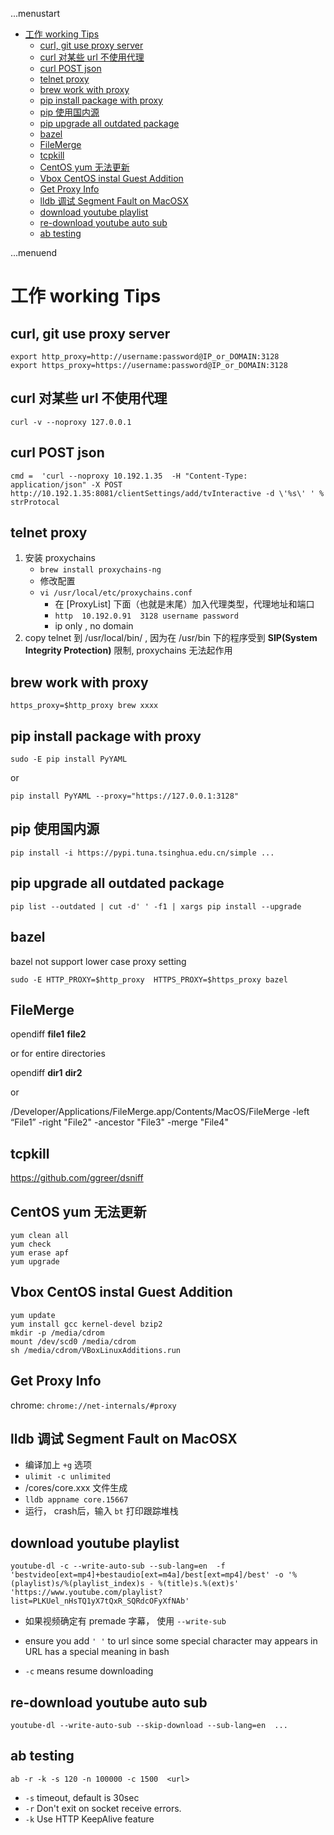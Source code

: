 ...menustart

 - [工作 working Tips](#5e36152a2ca8486c6434db9265f0a638)
     - [curl, git use proxy server](#a96aeb959a8752f7651b158432def768)
     - [curl 对某些 url 不使用代理](#b679a9a1692cc49ba9e914809bbe4f66)
     - [curl POST json](#6e7f57f08bd46f2974f740a03f93d823)
     - [telnet proxy](#345083ba0f34a9b30e91bb1e37094517)
     - [brew work with proxy](#9158a77bfc692a7ddb411e8c41776b56)
     - [pip install package with proxy](#762fac82abbaaf86cfc10780f5b7cc58)
     - [pip 使用国内源](#2dea1f148fc0810bfd87d46579674f7e)
     - [pip upgrade all outdated package](#1bca9692962e3deeda270ab8db1b80f2)
     - [bazel](#24ef4c36ec66c15ef9f0c96fe27c0e0b)
     - [FileMerge](#19a991a87a69e4435918f98d2ffc8421)
     - [tcpkill](#0dcd3e0e4377857453bb9a2db4a20139)
     - [CentOS yum 无法更新](#16c9778b7075982cf3d39ff738d292f0)
     - [Vbox CentOS instal Guest Addition](#0afd0f413908f4cc7cddd138dde0ddd6)
     - [Get Proxy Info](#ca07600a3602fddc156831a6716fae12)
     - [lldb 调试 Segment Fault on MacOSX](#93bc8417f2018ae4424cbad9060081fa)
     - [download youtube playlist](#dd3177fffb44df0088f08893f1e8b000)
     - [re-download youtube auto sub](#a86e10fc913cd54076f6a27289d1d713)
     - [ab testing](#ac1edf8d7497b1d5b6039ad9656cdeee)

...menuend


<h2 id="5e36152a2ca8486c6434db9265f0a638"></h2>

# 工作 working Tips

<h2 id="a96aeb959a8752f7651b158432def768"></h2>

## curl, git use proxy server

```
export http_proxy=http://username:password@IP_or_DOMAIN:3128
export https_proxy=https://username:password@IP_or_DOMAIN:3128
```

<h2 id="b679a9a1692cc49ba9e914809bbe4f66"></h2>

## curl 对某些 url 不使用代理

```
curl -v --noproxy 127.0.0.1
```

<h2 id="6e7f57f08bd46f2974f740a03f93d823"></h2>

## curl POST json

```
cmd =  'curl --noproxy 10.192.1.35  -H "Content-Type: application/json" -X POST  http://10.192.1.35:8081/clientSettings/add/tvInteractive -d \'%s\' ' %   strProtocal
```

<h2 id="345083ba0f34a9b30e91bb1e37094517"></h2>

## telnet proxy

1. 安装 proxychains
    - `brew install proxychains-ng` 
    - 修改配置
    - `vi /usr/local/etc/proxychains.conf`
        - 在 [ProxyList] 下面（也就是末尾）加入代理类型，代理地址和端口
        - `http  10.192.0.91  3128 username password`
        - ip only , no domain
2. copy telnet 到 /usr/local/bin/ , 因为在 /usr/bin 下的程序受到 **SIP(System Integrity Protection)** 限制, proxychains 无法起作用


<h2 id="9158a77bfc692a7ddb411e8c41776b56"></h2>

## brew work with proxy

```
https_proxy=$http_proxy brew xxxx
```


<h2 id="762fac82abbaaf86cfc10780f5b7cc58"></h2>

## pip install package with proxy

```
sudo -E pip install PyYAML
```

or 

```
pip install PyYAML --proxy="https://127.0.0.1:3128"
```

<h2 id="2dea1f148fc0810bfd87d46579674f7e"></h2>

## pip 使用国内源

```
pip install -i https://pypi.tuna.tsinghua.edu.cn/simple ... 
```

<h2 id="1bca9692962e3deeda270ab8db1b80f2"></h2>

## pip upgrade all outdated package

```
pip list --outdated | cut -d' ' -f1 | xargs pip install --upgrade
```

<h2 id="24ef4c36ec66c15ef9f0c96fe27c0e0b"></h2>

## bazel 

bazel not support lower case proxy setting

```
sudo -E HTTP_PROXY=$http_proxy  HTTPS_PROXY=$https_proxy bazel 
```

<h2 id="19a991a87a69e4435918f98d2ffc8421"></h2>

## FileMerge

opendiff **file1** **file2**

or for entire directories

opendiff **dir1** **dir2**

or 

/Developer/Applications/FileMerge.app/Contents/MacOS/FileMerge -left “File1” -right "File2" -ancestor "File3" -merge "File4"



<h2 id="0dcd3e0e4377857453bb9a2db4a20139"></h2>

## tcpkill

https://github.com/ggreer/dsniff

<h2 id="16c9778b7075982cf3d39ff738d292f0"></h2>

## CentOS yum 无法更新 

```
yum clean all
yum check
yum erase apf
yum upgrade
```

<h2 id="0afd0f413908f4cc7cddd138dde0ddd6"></h2>

## Vbox CentOS instal Guest Addition

```
yum update
yum install gcc kernel-devel bzip2
mkdir -p /media/cdrom
mount /dev/scd0 /media/cdrom
sh /media/cdrom/VBoxLinuxAdditions.run
```

<h2 id="ca07600a3602fddc156831a6716fae12"></h2>

## Get Proxy Info

chrome: `chrome://net-internals/#proxy`


<h2 id="93bc8417f2018ae4424cbad9060081fa"></h2>

## lldb 调试 Segment Fault on MacOSX
 
 - 编译加上 `+g` 选项
 - `ulimit -c unlimited`
 - /cores/core.xxx 文件生成
 - `lldb appname core.15667`
 - 运行， crash后，输入 `bt` 打印跟踪堆栈


<h2 id="dd3177fffb44df0088f08893f1e8b000"></h2>

## download youtube playlist


```
youtube-dl -c --write-auto-sub --sub-lang=en  -f 'bestvideo[ext=mp4]+bestaudio[ext=m4a]/best[ext=mp4]/best' -o '%(playlist)s/%(playlist_index)s - %(title)s.%(ext)s' 'https://www.youtube.com/playlist?list=PLKUel_nHsTQ1yX7tQxR_SQRdcOFyXfNAb'
```

 - 如果视频确定有 premade 字幕， 使用  `--write-sub`

 - ensure you add `' '` to url since some special character may appears in URL has a special meaning in bash

 - `-c` means resume downloading 

<h2 id="a86e10fc913cd54076f6a27289d1d713"></h2>

## re-download youtube auto sub

```
youtube-dl --write-auto-sub --skip-download --sub-lang=en  ...
```
 
<h2 id="ac1edf8d7497b1d5b6039ad9656cdeee"></h2>

## ab testing 

```
ab -r -k -s 120 -n 100000 -c 1500  <url>
```

 - `-s`  timeout, default is 30sec
 - `-r`  Don't exit on socket receive errors.
 - `-k`  Use HTTP KeepAlive feature


 
